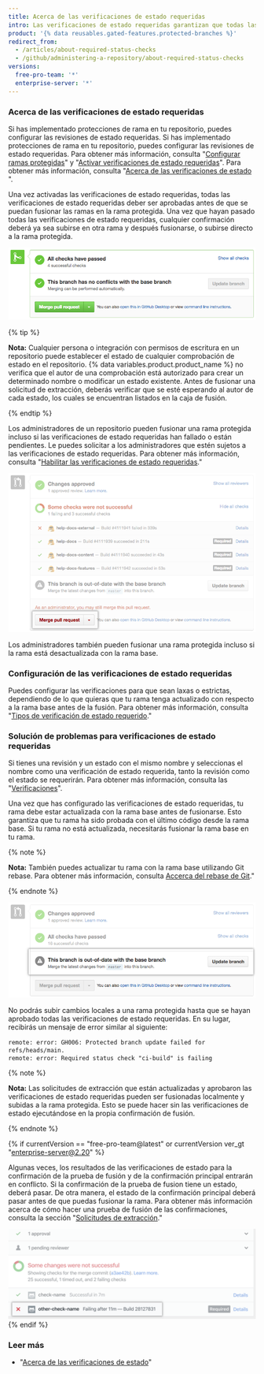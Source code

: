 ```yaml
---
title: Acerca de las verificaciones de estado requeridas
intro: Las verificaciones de estado requeridas garantizan que todas las pruebas de integración continua (CI) requeridas sean aprobadas antes de que los colaboradores puedan realizar cambios en una rama protegida.
product: '{% data reusables.gated-features.protected-branches %}'
redirect_from:
  - /articles/about-required-status-checks
  - /github/administering-a-repository/about-required-status-checks
versions:
  free-pro-team: '*'
  enterprise-server: '*'
---
```

### Acerca de las verificaciones de estado requeridas

Si has implementado protecciones de rama en tu repositorio, puedes configurar las revisiones de estado requeridas. Si has implementado protecciones de rama en tu repositorio, puedes configurar las revisiones de estado requeridas. Para obtener más información, consulta "[Configurar ramas protegidas](/articles/configuring-protected-branches/)" y "[Activar verificaciones de estado requeridas](/articles/enabling-required-status-checks)". Para obtener más información, consulta "[Acerca de las verificaciones de estado ](/github/administering-a-repository/enabling-required-status-checks)".

Una vez activadas las verificaciones de estado requeridas, todas las verificaciones de estado requeridas deber ser aprobadas antes de que se puedan fusionar las ramas en la rama protegida. Una vez que hayan pasado todas las verificaciones de estado requeridas, cualquier confirmación deberá ya sea subirse en otra rama y después fusionarse, o subirse directo a la rama protegida.

![Fusionar una rama protegida ](/assets/images/help/repository/req-status-check-all-passed.png)

{% tip %}

**Nota:** Cualquier persona o integración con permisos de escritura en un repositorio puede establecer el estado de cualquier comprobación de estado en el repositorio. {% data variables.product.product_name %} no verifica que el autor de una comprobación está autorizado para crear un determinado nombre o modificar un estado existente. Antes de fusionar una solicitud de extracción, deberás verificar que se esté esperando al autor de cada estado, los cuales se encuentran listados en la caja de fusión.

{% endtip %}

Los administradores de un repositorio pueden fusionar una rama protegida incluso si las verificaciones de estado requeridas han fallado o están pendientes. Le puedes solicitar a los administradores que estén sujetos a las verificaciones de estado requeridas. Para obtener más información, consulta "[Habilitar las verificaciones de estado requeridas](/github/administering-a-repository/enabling-required-status-checks)."

![Fusión del administrador de la rama protegida](/assets/images/help/repository/req-status-check-admin-merge.png)

Los administradores también pueden fusionar una rama protegida incluso si la rama está desactualizada con la rama base.

### Configuración de las verificaciones de estado requeridas

Puedes configurar las verificaciones para que sean laxas o estrictas, dependiendo de lo que quieras que tu rama tenga actualizado con respecto a la rama base antes de la fusión. Para obtener más información, consulta "[Tipos de verificación de estado requerido](/github/administering-a-repository/types-of-required-status-checks)."

### Solución de problemas para verificaciones de estado requeridas

Si tienes una revisión y un estado con el mismo nombre y seleccionas el nombre como una verificación de estado requerida, tanto la revisión como el estado se requerirán. Para obtener más información, consulta las "[Verificaciones](/v3/checks/)".

Una vez que has configurado las verificaciones de estado requeridas, tu rama debe estar actualizada con la rama base antes de fusionarse. Esto garantiza que tu rama ha sido probada con el último código desde la rama base. Si tu rama no está actualizada, necesitarás fusionar la rama base en tu rama.

{% note %}

**Nota:** También puedes actualizar tu rama con la rama base utilizando Git rebase. Para obtener más información, consulta [Accerca del rebase de Git](/github/using-git/about-git-rebase)."

{% endnote %}

![Rama desactualizada](/assets/images/help/repository/req-status-check-out-of-date.png)

No podrás subir cambios locales a una rama protegida hasta que se hayan aprobado todas las verificaciones de estado requeridas. En su lugar, recibirás un mensaje de error similar al siguiente:

```shell
remote: error: GH006: Protected branch update failed for refs/heads/main.
remote: error: Required status check "ci-build" is failing
```
{% note %}

**Nota:** Las solicitudes de extracción que están actualizadas y aprobaron las verificaciones de estado requeridas pueden ser fusionadas localmente y subidas a la rama protegida. Esto se puede hacer sin las verificaciones de estado ejecutándose en la propia confirmación de fusión.

{% endnote %}

{% if currentVersion == "free-pro-team@latest" or currentVersion ver_gt "enterprise-server@2.20" %}

Algunas veces, los resultados de las verificaciones de estado para la confirmación de la prueba de fusión y de la confirmación principal entrarán en conflicto. Si la confirmación de la prueba de fusion tiene un estado, deberá pasar. De otra manera, el estado de la confirmación principal deberá pasar antes de que puedas fusionar la rama. Para obtener más información acerca de cómo hacer una prueba de fusión de las confirmaciones, consulta la sección "[Solicitudes de extracción](/v3/pulls/#response-1)."

![Ramas con conflictos en las confirmaciones de fusión](/assets/images/help/repository/req-status-check-conflicting-merge-commits.png)
{% endif %}

### Leer más

- "[Acerca de las verificaciones de estado](/github/collaborating-with-issues-and-pull-requests/about-status-checks)"
